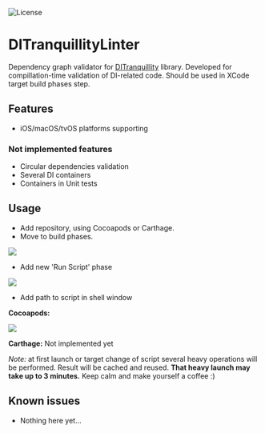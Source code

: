 ![License](https://img.shields.io/github/license/ivlevAstef/DITranquillity.svg?maxAge=2592000)

# DITranquillityLinter
Dependency graph validator for [DITranquillity](https://github.com/ivlevAstef/DITranquillity) library. Developed for compillation-time validation of DI-related code. Should be used in XCode target build phases step.

## Features
* iOS/macOS/tvOS platforms supporting

### Not implemented features
* Circular dependencies validation
* Several DI containers
* Containers in Unit tests

## Usage
* Add repository, using Cocoapods or Carthage.
* Move to build phases.

![](https://github.com/Nekitosss/DITranquillityLinter/blob/feature/prepare-for-beta/Img/buildPhases.png)

* Add new 'Run Script' phase 

![](https://github.com/Nekitosss/DITranquillityLinter/blob/feature/prepare-for-beta/Img/newRunScript.png)

* Add path to script in shell window

**Cocoapods:**

![](https://github.com/Nekitosss/DITranquillityLinter/blob/feature/prepare-for-beta/Img/pathToScript.png)

**Carthage:**
Not implemented yet

*Note:* at first launch or target change of script several heavy operations will be performed. Result will be cached and reused. **That heavy launch may take up to 3 minutes.** Keep calm and make yourself a coffee :)

## Known issues
* Nothing here yet...
